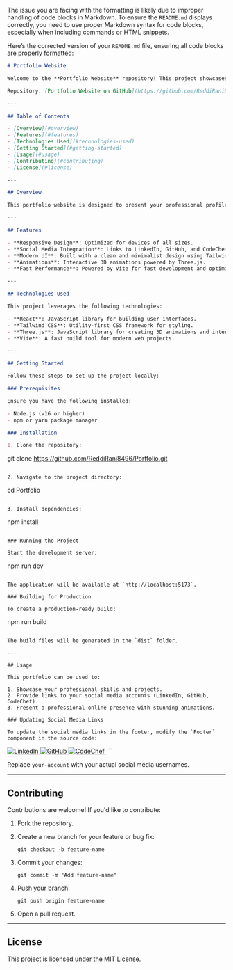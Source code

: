 The issue you are facing with the formatting is likely due to improper handling of code blocks in Markdown. To ensure the `README.md` displays correctly, you need to use proper Markdown syntax for code blocks, especially when including commands or HTML snippets.

Here’s the corrected version of your `README.md` file, ensuring all code blocks are properly formatted:

```markdown
# Portfolio Website

Welcome to the **Portfolio Website** repository! This project showcases a personal portfolio built using modern web technologies. The portfolio highlights skills, projects, and social media profiles, offering a professional online presence.

Repository: [Portfolio Website on GitHub](https://github.com/ReddiRani8496/Portfolio)

---

## Table of Contents

- [Overview](#overview)
- [Features](#features)
- [Technologies Used](#technologies-used)
- [Getting Started](#getting-started)
- [Usage](#usage)
- [Contributing](#contributing)
- [License](#license)

---

## Overview

This portfolio website is designed to present your professional profile, skills, and projects in an elegant and responsive way. It includes links to your social media accounts (LinkedIn, GitHub, CodeChef) and provides a clean user experience.

---

## Features

- **Responsive Design**: Optimized for devices of all sizes.
- **Social Media Integration**: Links to LinkedIn, GitHub, and CodeChef accounts.
- **Modern UI**: Built with a clean and minimalist design using Tailwind CSS.
- **Animations**: Interactive 3D animations powered by Three.js.
- **Fast Performance**: Powered by Vite for fast development and optimized builds.

---

## Technologies Used

This project leverages the following technologies:

- **React**: JavaScript library for building user interfaces.
- **Tailwind CSS**: Utility-first CSS framework for styling.
- **Three.js**: JavaScript library for creating 3D animations and interactive graphics.
- **Vite**: A fast build tool for modern web projects.

---

## Getting Started

Follow these steps to set up the project locally:

### Prerequisites

Ensure you have the following installed:

- Node.js (v16 or higher)
- npm or yarn package manager

### Installation

1. Clone the repository:
```

git clone https://github.com/ReddiRani8496/Portfolio.git

```

2. Navigate to the project directory:

```

cd Portfolio

```

3. Install dependencies:

```

npm install

```

### Running the Project

Start the development server:

```

npm run dev

```

The application will be available at `http://localhost:5173`.

### Building for Production

To create a production-ready build:

```

npm run build

```

The build files will be generated in the `dist` folder.

---

## Usage

This portfolio can be used to:

1. Showcase your professional skills and projects.
2. Provide links to your social media accounts (LinkedIn, GitHub, CodeChef).
3. Present a professional online presence with stunning animations.

### Updating Social Media Links

To update the social media links in the footer, modify the `Footer` component in the source code:

```

<a href="https://linkedin.com/in/your-account" target="_blank" rel="noopener noreferrer">
  <img src="/assets/linkedin.svg" alt="LinkedIn" />
</a>
<a href="https://github.com/your-account" target="_blank" rel="noopener noreferrer">
  <img src="/assets/github.svg" alt="GitHub" />
</a>
<a href="https://www.codechef.com/users/your-account" target="_blank" rel="noopener noreferrer">
  <img src="/assets/codechef.svg" alt="CodeChef" />
</a>
```

Replace `your-account` with your actual social media usernames.

---

## Contributing

Contributions are welcome! If you'd like to contribute:

1. Fork the repository.
2. Create a new branch for your feature or bug fix:

   ```
   git checkout -b feature-name
   ```

3. Commit your changes:

   ```
   git commit -m "Add feature-name"
   ```

4. Push your branch:

   ```
   git push origin feature-name
   ```

5. Open a pull request.

---

## License

This project is licensed under the MIT License.

```

```
